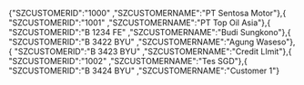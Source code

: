 {"SZCUSTOMERID":"1000"
,"SZCUSTOMERNAME":"PT Sentosa Motor"},{
"SZCUSTOMERID":"1001"
,"SZCUSTOMERNAME":"PT Top Oil Asia"},{
"SZCUSTOMERID":"B 1234 FE"
,"SZCUSTOMERNAME":"Budi Sungkono"},{
"SZCUSTOMERID":"B 3422 BYU"
,"SZCUSTOMERNAME":"Agung Waseso"},{
"SZCUSTOMERID":"B 3423 BYU"
,"SZCUSTOMERNAME":"Credit LImit"},{
"SZCUSTOMERID":"1002"
,"SZCUSTOMERNAME":"Tes SGD"},{
"SZCUSTOMERID":"B 3424 BYU"
,"SZCUSTOMERNAME":"Customer 1"}
